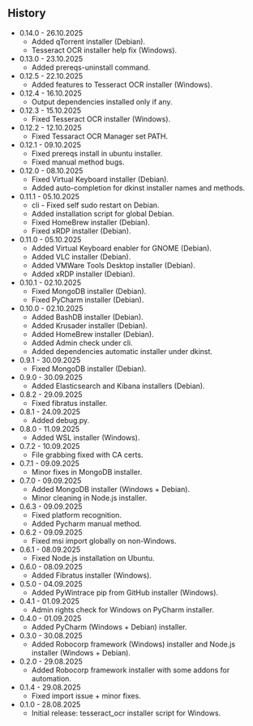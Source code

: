 <!-- HISTORY -->
## History

* 0.14.0 - 26.10.2025
  * Added qTorrent installer (Debian).
  * Tesseract OCR installer help fix (Windows).
* 0.13.0 - 23.10.2025
  * Added prereqs-uninstall command.
* 0.12.5 - 22.10.2025
  * Added features to Tesseract OCR installer (Windows).
* 0.12.4 - 16.10.2025
  * Output dependencies installed only if any.
* 0.12.3 - 15.10.2025
  * Fixed Tesseract OCR installer (Windows).
* 0.12.2 - 12.10.2025
  * Fixed Tessaract OCR Manager set PATH.
* 0.12.1 - 09.10.2025
  * Fixed prereqs install in ubuntu installer.
  * Fixed manual method bugs.
* 0.12.0 - 08.10.2025
  * Fixed Virtual Keyboard installer (Debian).
  * Added auto-completion for dkinst installer names and methods. 
* 0.11.1 - 05.10.2025
  * cli - Fixed self sudo restart on Debian.
  * Added installation script for global Debian.
  * Fixed HomeBrew installer (Debian).
  * Fixed xRDP installer (Debian).
* 0.11.0 - 05.10.2025
  * Added Virtual Keyboard enabler for GNOME (Debian).
  * Added VLC installer (Debian).
  * Added VMWare Tools Desktop installer (Debian).
  * Added xRDP installer (Debian).
* 0.10.1 - 02.10.2025
  * Fixed MongoDB installer (Debian).
  * Fixed PyCharm installer (Debian).
* 0.10.0 - 02.10.2025
  * Added BashDB installer (Debian).
  * Added Krusader installer (Debian).
  * Added HomeBrew installer (Debian).
  * Added Admin check under cli.
  * Added dependencies automatic installer under dkinst.
* 0.9.1 - 30.09.2025
  * Fixed MongoDB installer (Debian).
* 0.9.0 - 30.09.2025
  * Added Elasticsearch and Kibana installers (Debian).
* 0.8.2 - 29.09.2025
  * Fixed fibratus installer.
* 0.8.1 - 24.09.2025
  * Added debug.py.
* 0.8.0 - 11.09.2025
  * Added WSL installer (Windows).
* 0.7.2 - 10.09.2025
  * File grabbing fixed with CA certs.
* 0.7.1 - 09.09.2025
  * Minor fixes in MongoDB installer.
* 0.7.0 - 09.09.2025
  * Added MongoDB installer (Windows + Debian).
  * Minor cleaning in Node.js installer.
* 0.6.3 - 09.09.2025
  * Fixed platform recognition.
  * Added Pycharm manual method.
* 0.6.2 - 09.09.2025
  * Fixed msi import globally on non-Windows.
* 0.6.1 - 08.09.2025
  * Fixed Node.js installation on Ubuntu.
* 0.6.0 - 08.09.2025
  * Added Fibratus installer (Windows).
* 0.5.0 - 04.09.2025
  * Added PyWintrace pip from GitHub installer (Windows).
* 0.4.1 - 01.09.2025
  * Admin rights check for Windows on PyCharm installer.
* 0.4.0 - 01.09.2025
  * Added PyCharm (Windows + Debian) installer.
* 0.3.0 - 30.08.2025
  * Added Robocorp framework (Windows) installer and Node.js installer (Windows + Debian).
* 0.2.0 - 29.08.2025
  * Added Robocorp framework installer with some addons for automation.
* 0.1.4 - 29.08.2025
  * Fixed import issue + minor fixes.
* 0.1.0 - 28.08.2025
  * Initial release: tesseract_ocr installer script for Windows.
